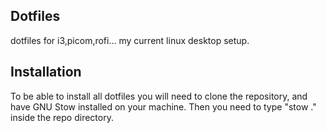 ## Dotfiles
  dotfiles for i3,picom,rofi...
  my current linux desktop setup.

## Installation
 To be able to install all dotfiles you will need to clone the repository, and have GNU Stow installed on your machine.
 Then you need to type "stow ." inside the repo directory.
